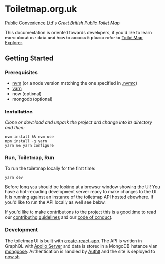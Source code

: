 # Toiletmap.org.uk


[Public Convenience Ltd](https://www.publicconvenience.org/)'s *[Great British Public Toilet Map](https://www.toiletmap.org.uk)*

This documentation is oriented towards developers, if you'd like to learn more about our data and how to access it please refer to [Toilet Map Explorer](https://www.toiletmap.org.uk/explorer).

## Getting Started

### Prerequisites

* [nvm](https://github.com/nvm-sh/nvm#installing-and-updating) (or a node version matching the one specified in [.nvmrc](./nvmrc))
* [yarn](https://yarnpkg.com/getting-started/install)
* now (optional)
* mongodb (optional)

### Installation
*Clone or download and unpack the project and change into its directory and then:*

```
nvm install && nvm use
npm install -g yarn
yarn && yarn configure
```

### Run, Toiletmap, Run

To run the toiletmap locally for the first time:

```
yarn dev
```

Before long you should be looking at a browser window showing the UI! You have a hot-reloading development server ready to make changes to the UI. It is running against an instance of the toiletmap API hosted elsewhere. If you'd like to run the API locally as well see below.

If you'd like to make contributions to the project this is a good time to read our [contributing guidelines](https://github.com/neontribe/gbptm/blob/master/.github/CONTRIBUTING.md) and our [code of conduct](https://github.com/neontribe/gbptm/blob/master/.github/CODE_OF_CONDUCT.md).

### Development

The toiletmap UI is built with [create-react-app](https://github.com/facebook/create-react-app/blob/master/packages/react-scripts/template/README.md). The API is written in GraphQL with [Apollo Server](https://www.npmjs.com/package/apollo-server) and data is stored in a MongoDB instance vian [mongoose](https://mongoosejs.com/). Authentication is handled by [Auth0](https://auth0.com/) and the site is deployed to [now.sh](https://zeit.co/home)


